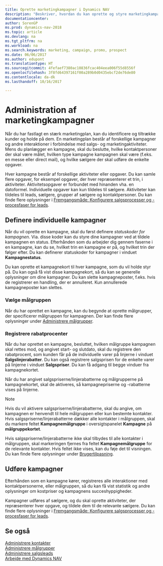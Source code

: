 ```yaml
---
title: Oprette marketingkampagner i Dynamics NAV
description: "Beskriver, hvordan du kan oprette og styre marketingkampagner i Dynamics NAV som en hjælp til at identificere og tiltrække potentielle kunder og bibeholde kunder."
documentationcenter: 
author: SorenGP
ms.prod: dynamics-nav-2018
ms.topic: article
ms.devlang: na
ms.tgt_pltfrm: na
ms.workload: na
ms.search.keywords: marketing, campaign, promo, prospect
ms.date: 06/06/2017
ms.author: edupont
ms.translationtype: HT
ms.sourcegitcommit: 4fefaef7380ac10836fcac404eea006f55d8556f
ms.openlocfilehash: 3f8fd64397161f00a289b0d0435ebcf2de76de80
ms.contentlocale: da-dk
ms.lasthandoff: 10/16/2017

---
```

# <a name="managing-marketing-campaigns"></a>Administration af marketingkampagner
Når du har fastlagt en stærk marketingplan, kan du identificere og tiltrække kunder og holde på dem. En marketingplan består af forskellige kampagner og andre interaktioner i forbindelse med salgs- og marketingaktiviteter. Mens du planlægger en kampagne, skal du beslutte, hvilke kontaktpersoner der skal være målet, hvilken type kampagne kampagnen skal være (f.eks. en messe eller direct mail), og hvilke sælgere der skal udføre de enkelte opgaver.

Hver kampagne består af forskellige aktiviteter eller opgaver. Du kan samle flere opgaver, for eksempel opgaver, der hver repræsenterer et trin, i aktiviteter. Aktivitetsopgaver er forbundet med hinanden vha. en datoformel. Individuelle opgaver kan kun tildeles til sælgere. Aktiviteter kan tildeles til leads, sælgere, grupper af sælgere og kontaktpersoner. Du kan finde flere oplysninger i [Fremgangsmåde: Konfigurere salgsprocesser og -procesfaser for leads](marketing-how-setup-opportunity-sales-cycles-stages.md).

## <a name="defining-individual-campaigns"></a>Definere individuelle kampagner
Når du vil oprette en kampagne, skal du først definere *statuskoder for kampagnen*. Via. disse koder kan du styre dine kampagner ved at tildele kampagnen en status. Efterhånden som du arbejder dig gennem faserne i en kampagne, kan du se, hvilket trin en kampagne er på, og hvilket trin der følger efter. Du kan definerer statuskoder for kampagner i vinduet **Kampagnestatus**.

Du kan oprette et kampagnekort til hver kampagne, som du vil holde styr på. Du kan også få vist disse kampagnekort, så du kan se generelle oplysninger om dine kampagner.
Du kan slette kampagneposter, f.eks. hvis de registrerer en handling, der er annulleret. Kun annullerede kampagneposter kan slettes.

### <a name="selecting-the-target-audience"></a>Vælge målgruppen
Når du har oprettet en kampagne, kan du begynde at oprette målgrupper, der specificerer målgruppen for kampagnen. Der kan finde flere oplysninger under [Administrere målgrupper](marketing-segments.md).

### <a name="registering-discount-percentages"></a>Registrere rabatprocenter
Når du har oprettet en kampagne, besluttet, hvilken målgruppe kampagnen skal rettes mod, og angivet start- og slutdato, skal du registrere den rabatprocent, som kunden får på de individuelle varer på linjerne i vinduet **Salgslinjerabatter**. Du kan også registrere salgsprisen for de enkelte varer på linjerne i vinduet **Salgspriser**. Du kan få adgang til begge vinduer fra kampagnekortet.

 Når du har angivet salgspriserne/linjerabatterne og målgrupperne på kampagnekortet, skal de aktiveres, så kampagnepriserne og -rabatterne vises på linjerne.

> [!NOTE]  
>   Hvis du vil aktivere salgspriserne/linjerabatterne, skal du angive, om kampagnen er henvendt til hele målgruppen eller kun bestemte kontakter. Hvis salgspriserne/linjerabatterne dækker alle kontakter i målgruppen, skal du markere feltet **Kampagnemålgruppe** i oversigtspanelet **Kampagne** på **målgruppekortet**.

Hvis salgspriserne/linjerabatterne ikke skal tilbydes til alle kontakter i målgruppen, skal markeringen fjernes fra feltet **Kampagnemålgruppe** for de relevante kontakter. Hvis feltet ikke vises, kan du føje det til visningen. Du kan finde flere oplysninger under [Brugertilpasning](ui-user-personalization.md).

## <a name="conducting-campaigns"></a>Udføre kampagner
Efterhånden som en kampagne kører, registreres alle interaktioner med kontaktpersonerne, eller målgruppen, så du kan få vist statistik og andre oplysninger om kostpriser og kampagnens succeshyppigheder.

Kampagner udføres af sælgere, og du skal oprette aktiviteter, der repræsenterer hver opgave, og tildele dem til de relevante sælgere. Du kan finde flere oplysninger i [Fremgangsmåde: Konfigurere salgsprocesser og -procesfaser for leads](marketing-how-setup-opportunity-sales-cycles-stages.md).

## <a name="see-also"></a>Se også
[Administrere kontakter](marketing-contacts.md)  
[Administrere målgrupper](marketing-segments.md)  
[Administrere salgsleads](marketing-manage-sales-opportunities.md)  
[Arbejde med Dynamics NAV](ui-work-product.md)  

